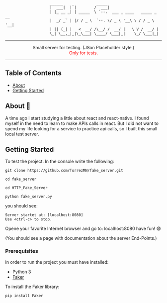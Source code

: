  

 
                        ______    _          _____
                        |  ___|  | |        /  ___|
                        | |_ __ _| | _____  \ `--.  ___ _ ____   _____ _ __
                        |  _/ _` | |/ / _ \  `--. \/ _ \ '__\ \ / / _ \ '__|
                        | || (_| |   <  __/ /\__/ /  __/ |   \ V /  __/ |
                        \_| \__,_|_|\_\___| \____/ \___|_|    \_/ \___|_|
                        
                                                                                                       
                                                                                                        

---

 <div align='center'>Small server for testing. (JSon Placeholder style.)<br/>
 <span style="color:red;">Only for tests.</span>
 </div>

---

## Table of Contents

- [About](#about)
- [Getting Started](#getting_started)


## About 🧐 <a name = "about"></a>

A time ago I start studying a little about react and react-native. I found myself in the need to learn to make APIs calls in react. But I did not want to spend my life looking for a service to practice api calls, so I built this small local test server.

## Getting Started <a name = "getting_started"></a>

To test the project. In the console write the following:

```
git clone https://github.com/TorrezMN/fake_server.git

cd fake_server

cd HTTP_Fake_Server

python fake_server.py

```

you should see:

```
Server startet at: [localhost:8080]
Use <ctrl-c> to stop.

```

Opene your favorite Internet browser and go to: localhost:8080
have fun! 😄

(You should see a page with documentation about the server End-Points.)


### Prerequisites

In order to run the project you must have installed:

* Python 3
* <a href='https://faker.readthedocs.io/en/master/'>Faker</a>


To install the Faker library:

```
pip install Faker
```

